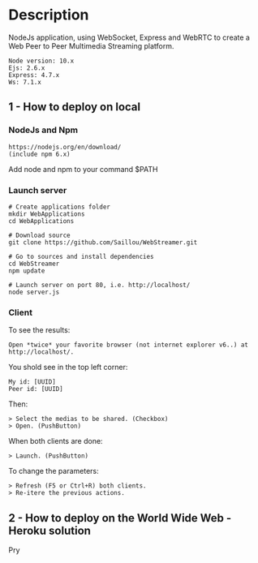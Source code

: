 # Description

NodeJs application, using WebSocket, Express and WebRTC to create a Web Peer to Peer Multimedia Streaming platform.

	Node version: 10.x
	Ejs: 2.6.x
	Express: 4.7.x
	Ws: 7.1.x
	
## 1 - How to deploy on local
### NodeJs and Npm

	https://nodejs.org/en/download/
	(include npm 6.x)
	
Add node and npm to your command $PATH
	
### Launch server

	# Create applications folder
	mkdir WebApplications
	cd WebApplications
	
	# Download source
	git clone https://github.com/Saillou/WebStreamer.git
	
	# Go to sources and install dependencies
	cd WebStreamer
	npm update
	
	# Launch server on port 80, i.e. http://localhost/
	node server.js


### Client

To see the results:

	Open *twice* your favorite browser (not internet explorer v6..) at http://localhost/.
	
You shold see in the top left corner:

	My id: [UUID]
	Peer id: [UUID]

Then:

	> Select the medias to be shared. (Checkbox)
	> Open. (PushButton)
	
When both clients are done:

	> Launch. (PushButton)
	
To change the parameters:

	> Refresh (F5 or Ctrl+R) both clients.
	> Re-itere the previous actions.
	
## 2 - How to deploy on the World Wide Web - Heroku solution

Pry